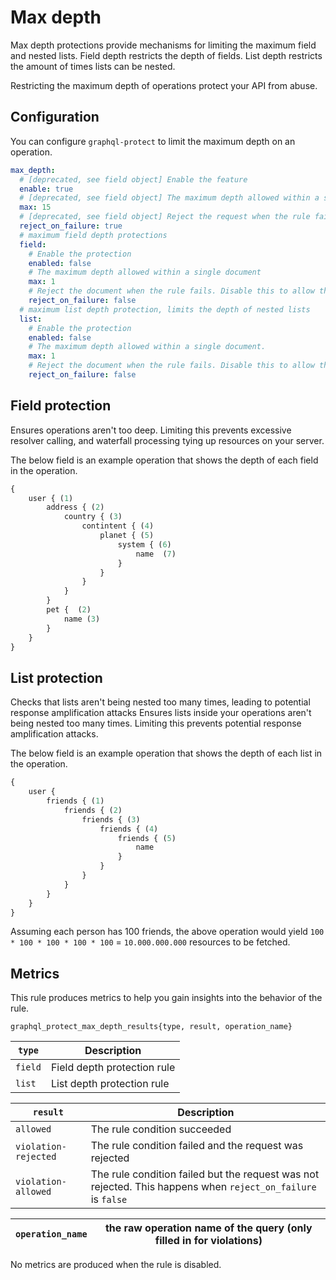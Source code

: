 # Max depth

Max depth protections provide mechanisms for limiting the maximum field and nested lists.
Field depth restricts the depth of fields.
List depth restricts the amount of times lists can be nested.

Restricting the maximum depth of operations protect your API from abuse.

<!-- TOC -->

## Configuration

You can configure `graphql-protect` to limit the maximum depth on an operation.

```yaml
max_depth:
  # [deprecated, see field object] Enable the feature
  enable: true
  # [deprecated, see field object] The maximum depth allowed within a single request.
  max: 15
  # [deprecated, see field object] Reject the request when the rule fails. Disable this to allow the request
  reject_on_failure: true
  # maximum field depth protections
  field:
    # Enable the protection
    enabled: false
    # The maximum depth allowed within a single document
    max: 1
    # Reject the document when the rule fails. Disable this to allow the document to be passed on to your API.
    reject_on_failure: false
  # maximum list depth protection, limits the depth of nested lists
  list:
    # Enable the protection
    enabled: false
    # The maximum depth allowed within a single document.
    max: 1
    # Reject the document when the rule fails. Disable this to allow the document to be passed on to your API.
    reject_on_failure: false
```

## Field protection

Ensures operations aren't too deep. Limiting this prevents excessive resolver calling, and waterfall processing tying up resources on your server.

The below field is an example operation that shows the depth of each field in the operation.
```graphql
{
    user { (1)
        address { (2)
            country { (3)
                contintent { (4)
                    planet { (5)
                        system { (6)
                            name  (7) 
                        }
                    }
                }
            }
        }
        pet {  (2)
            name (3)
        }       
    }
}
```

## List protection

Checks that lists aren't being nested too many times, leading to potential response amplification attacks
Ensures lists inside your operations aren't being nested too many times. Limiting this prevents potential response amplification attacks.

The below field is an example operation that shows the depth of each list in the operation.

```graphql
{ 
    user {
        friends { (1) 
            friends { (2) 
                friends { (3) 
                    friends { (4) 
                        friends { (5) 
                            name
                        } 
                    } 
                } 
            } 
        } 
    } 
}
```

Assuming each person has 100 friends, the above operation would yield `100 * 100 * 100 * 100 * 100` = `10.000.000.000` resources to be fetched.

## Metrics

This rule produces metrics to help you gain insights into the behavior of the rule.

```
graphql_protect_max_depth_results{type, result, operation_name}
```

| `type`   | Description                                                                                                  |
|----------|--------------------------------------------------------------------------------------------------------------|
| `field`  | Field depth protection rule                                                                                  |
| `list`   | List depth protection rule                                                                                   |

| `result`             | Description                                                                                                  |
|----------------------|--------------------------------------------------------------------------------------------------------------|
| `allowed`            | The rule condition succeeded                                                                                 |
| `violation-rejected` | The rule condition failed and the request was rejected                                                       |
| `violation-allowed`  | The rule condition failed but the request was not rejected. This happens when `reject_on_failure` is `false` |


| `operation_name` | the raw operation name of the query (only filled in for violations) |
|------------------|---------------------------------------------------------------------|

No metrics are produced when the rule is disabled.